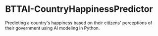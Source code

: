 # BTTAI-CountryHappinessPredictor
Predicting a country's happiness based on their citizens' perceptions of their government using AI modeling in Python.
